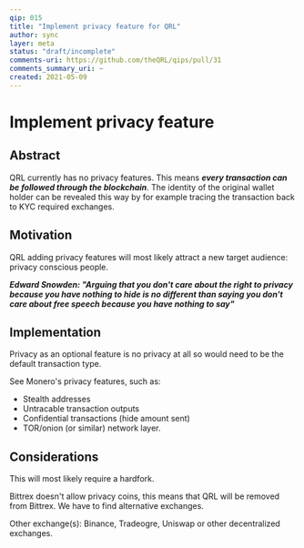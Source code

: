 ```yaml
---
qip: 015
title: "Implement privacy feature for QRL"
author: sync
layer: meta
status: "draft/incomplete"
comments-uri: https://github.com/theQRL/qips/pull/31
comments_summary_uri: ~ 
created: 2021-05-09
---
```


# Implement privacy feature

## Abstract

QRL currently has no privacy features. This means ***every transaction can be followed through the blockchain***. The identity of the original wallet holder can be revealed this way by for example tracing the transaction back to KYC required exchanges.

## Motivation

QRL adding privacy features will most likely attract a new target audience: privacy conscious people.

***Edward Snowden: "Arguing that you don't care about the right to privacy because you have nothing to hide is no different than saying you don't care about free speech because you have nothing to say"***

## Implementation

Privacy as an optional feature is no privacy at all so would need to be the default transaction type. 

See Monero's privacy features, such as:

- Stealth addresses
- Untracable transaction outputs
- Confidential transactions (hide amount sent)
- TOR/onion (or similar) network layer.

## Considerations

This will most likely require a hardfork.

Bittrex doesn't allow privacy coins, this means that QRL will be removed from Bittrex. We have to find alternative exchanges.

Other exchange(s):
Binance, Tradeogre, Uniswap or other decentralized exchanges.
